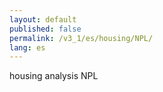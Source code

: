 ```yaml
---
layout: default
published: false
permalink: /v3_1/es/housing/NPL/
lang: es
---
```


housing analysis NPL
